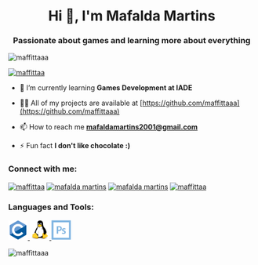 <h1 align="center">Hi 👋, I'm Mafalda Martins</h1>
<h3 align="center">Passionate about games and learning more about everything</h3>

<p align="left"> <img src="https://komarev.com/ghpvc/?username=maffittaaa&label=Profile%20views&color=0e75b6&style=flat" alt="maffittaaa" /> </p>

<p align="left"> <a href="https://twitter.com/maffittaa" target="blank"><img src="https://img.shields.io/twitter/follow/maffittaa?logo=twitter&style=for-the-badge" alt="maffittaa" /></a> </p>

- 🌱 I’m currently learning **Games Development at IADE**

- 👨‍💻 All of my projects are available at [https://github.com/maffittaaa](https://github.com/maffittaaa)

- 📫 How to reach me **mafaldamartins2001@gmail.com**

- ⚡ Fun fact **I don't like chocolate :)**

<h3 align="left">Connect with me:</h3>
<p align="left">
<a href="https://twitter.com/maffittaa" target="blank"><img align="center" src="https://raw.githubusercontent.com/rahuldkjain/github-profile-readme-generator/master/src/images/icons/Social/twitter.svg" alt="maffittaa" height="30" width="40" /></a>
<a href="https://linkedin.com/in/mafalda martins" target="blank"><img align="center" src="https://raw.githubusercontent.com/rahuldkjain/github-profile-readme-generator/master/src/images/icons/Social/linked-in-alt.svg" alt="mafalda martins" height="30" width="40" /></a>
<a href="https://fb.com/mafalda martins" target="blank"><img align="center" src="https://raw.githubusercontent.com/rahuldkjain/github-profile-readme-generator/master/src/images/icons/Social/facebook.svg" alt="mafalda martins" height="30" width="40" /></a>
<a href="https://instagram.com/maffittaa" target="blank"><img align="center" src="https://raw.githubusercontent.com/rahuldkjain/github-profile-readme-generator/master/src/images/icons/Social/instagram.svg" alt="maffittaa" height="30" width="40" /></a>
</p>

<h3 align="left">Languages and Tools:</h3>
<p align="left"> <a href="https://www.cprogramming.com/" target="_blank" rel="noreferrer"> <img src="https://raw.githubusercontent.com/devicons/devicon/master/icons/c/c-original.svg" alt="c" width="40" height="40"/> </a> <a href="https://www.linux.org/" target="_blank" rel="noreferrer"> <img src="https://raw.githubusercontent.com/devicons/devicon/master/icons/linux/linux-original.svg" alt="linux" width="40" height="40"/> </a> <a href="https://www.photoshop.com/en" target="_blank" rel="noreferrer"> <img src="https://raw.githubusercontent.com/devicons/devicon/master/icons/photoshop/photoshop-line.svg" alt="photoshop" width="40" height="40"/> </a> </p>

<p><img align="center" src="https://github-readme-stats.vercel.app/api/top-langs?username=maffittaaa&show_icons=true&locale=en&layout=compact" alt="maffittaaa" /></p>
